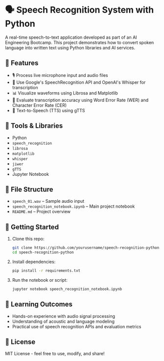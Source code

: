 # 🗣️ Speech Recognition System with Python

A real-time speech-to-text application developed as part of an AI Engineering Bootcamp. This project demonstrates how to convert spoken language into written text using Python libraries and AI services.

## 📌 Features

- 🎙️ Process live microphone input and audio files
- 🧠 Use Google's SpeechRecognition API and OpenAI's Whisper for transcription
- 📊 Visualize waveforms using Librosa and Matplotlib
- 🧪 Evaluate transcription accuracy using Word Error Rate (WER) and Character Error Rate (CER)
- 🔁 Text-to-Speech (TTS) using gTTS

## 🧰 Tools & Libraries

- Python
- `speech_recognition`
- `librosa`
- `matplotlib`
- `whisper`
- `jiwer`
- `gTTS`
- Jupyter Notebook

## 📁 File Structure

- `speech_01.wav` – Sample audio input
- `speech_recognition_notebook.ipynb` – Main project notebook
- `README.md` – Project overview

## 🚀 Getting Started

1. Clone this repo:
   ```bash
   git clone https://github.com/yourusername/speech-recognition-python.git
   cd speech-recognition-python
   ```

2. Install dependencies:
   ```bash
   pip install -r requirements.txt
   ```

3. Run the notebook or script:
   ```bash
   jupyter notebook speech_recognition_notebook.ipynb
   ```

## 🧠 Learning Outcomes

- Hands-on experience with audio signal processing
- Understanding of acoustic and language modeling
- Practical use of speech recognition APIs and evaluation metrics

## 📜 License

MIT License - feel free to use, modify, and share!
